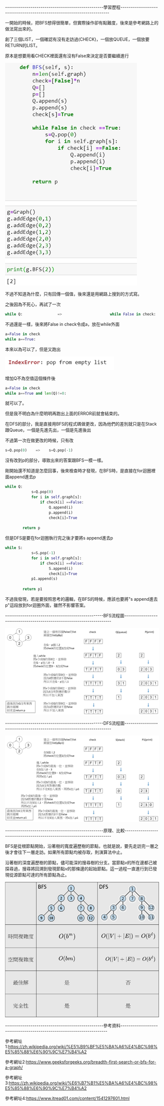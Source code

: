 --------------------------------------------------學習歷程------------------------------------------------------------------------

一開始的時候，把BFS想得很簡單，但實際操作卻有點難度，後來是參考網路上的做法寫出來的。

創了三個LIST，一個確認有沒有走訪過(CHECK)，一個放QUEUE，一個放要RETURN的LIST。

原本是想要用看CHECK裡面還有沒有False來決定是否要繼續進行

![image](https://github.com/sun-peihsuan/learning-note/blob/master/image/hw5.jpg)

不過不知道為什麼，只有回傳一個值，後來還是用網路上搜到的方式寫。

之後因為不死心，再試了一次

```Python
while Q:                =>                      while False in check:
```
不過還是一樣，後來將False in check令成a，放在while外面

```Python
a=False in check
while a==True:
```
本來以為可以了，但是又跑出

![image](https://github.com/sun-peihsuan/learning-note/blob/master/image/ERROR.jpg)

增加Q不為空值這個條件後
```Python 
a=False in check
while a==True and len(Q)!=0:
```
就可以了。

但是我不明白為什麼明明再跑出上面的ERROR前就會結束的。

在DFS的部分，我是直接用BFS的程式碼做更改，因為他們的差別就只是在Stack跟Queue，一個是先進先出，一個是先進後出

不過第一次在做更改的時候，只有改
```Python
s=Q.pop(0)    =>    s=Q.pop(-1)
```
沒有改到p的部分，導致出來的答案跟BFS一模一樣。

剛開始還不知道是怎麼回事，後來檢查時才發現，在BFS時，是直接在for迴圈裡面append進去p
```Python
while Q:
            s=Q.pop(0)
            for i in self.graph[s]:
                if check[i] ==False:
                    Q.append(i)
                    p.append(i)
                    check[i]=True
            
        return p
```
但是DFS是要在for迴圈執行完之後才要將s append進去p
```Python
while S:
            s=S.pop(-1)
            for i in self.graph[s]:
                if check[i] ==False:
                    S.append(i)
                    check[i]=True
            p1.append(s)
            
        return p1
```
不過我發現，若是要按照思考的邏輯，在BFS的時候，應該也要將"s append進去p"這段放到for迴圈外面，雖然不影響答案。


--------------------------------------------------BFS流程圖-----------------------------------------------------------------------

![image](https://github.com/sun-peihsuan/learning-note/blob/master/image/BFS.JPG)

--------------------------------------------------DFS流程圖-----------------------------------------------------------------------

![image](https://github.com/sun-peihsuan/learning-note/blob/master/image/DFS.JPG)

--------------------------------------------------原理、比較-----------------------------------------------------------------------

BFS是從根節點開始，沿著樹的寬度遍歷樹的節點，也就是說，要先走訪完一層之後才會往下一層走訪。如果所有節點均被存取，則演算法中止。

沿著樹的深度遍歷樹的節點，儘可能深的搜尋樹的分支。當節點v的所在邊都己被探尋過，搜尋將回溯到發現節點v的那條邊的起始節點。這一過程一直進行到已發現從源節點可達的所有節點為止。

![image](https://github.com/sun-peihsuan/learning-note/blob/master/image/HW5-1.jpg)

--------------------------------------------------參考資料-----------------------------------------------------------------------

參考網址1:https://zh.wikipedia.org/wiki/%E5%B9%BF%E5%BA%A6%E4%BC%98%E5%85%88%E6%90%9C%E7%B4%A2

參考網址2:https://www.geeksforgeeks.org/breadth-first-search-or-bfs-for-a-graph/

參考網址3:https://zh.wikipedia.org/wiki/%E6%B7%B1%E5%BA%A6%E4%BC%98%E5%85%88%E6%90%9C%E7%B4%A2

參考網址4:https://www.itread01.com/content/1541297601.html
